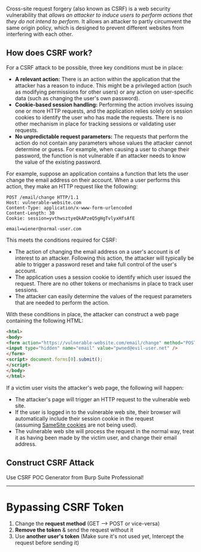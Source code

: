Cross-site request forgery (also known as CSRF) is a web security vulnerability that *allows an attacker to induce users to perform actions that they do not intend to perform*. It allows an attacker to partly circumvent the same origin policy, which is designed to prevent different websites from interfering with each other.

## How does CSRF work?

For a CSRF attack to be possible, three key conditions must be in place:

-   **A relevant action:** There is an action within the application that the attacker has a reason to induce. This might be a privileged action (such as modifying permissions for other users) or any action on user-specific data (such as changing the user's own password).
-   **Cookie-based session handling:** Performing the action involves issuing one or more HTTP requests, and the application relies solely on session cookies to identify the user who has made the requests. There is no other mechanism in place for tracking sessions or validating user requests.
-   **No unpredictable request parameters:** The requests that perform the action do not contain any parameters whose values the attacker cannot determine or guess. For example, when causing a user to change their password, the function is not vulnerable if an attacker needs to know the value of the existing password.


For example, suppose an application contains a function that lets the user change the email address on their account. When a user performs this action, they make an HTTP request like the following:

```http
POST /email/change HTTP/1.1
Host: vulnerable-website.com 
Content-Type: application/x-www-form-urlencoded 
Content-Length: 30 
Cookie: session=yvthwsztyeQkAPzeQ5gHgTvlyxHfsAfE

email=wiener@normal-user.com
```

This meets the conditions required for CSRF:

-   The action of changing the email address on a user's account is of interest to an attacker. Following this action, the attacker will typically be able to trigger a password reset and take full control of the user's account.
-   The application uses a session cookie to identify which user issued the request. There are no other tokens or mechanisms in place to track user sessions.
-   The attacker can easily determine the values of the request parameters that are needed to perform the action.

With these conditions in place, the attacker can construct a web page containing the following HTML:

```html
<html> 
<body>
<form action="https://vulnerable-website.com/email/change" method="POST"> 
<input type="hidden" name="email" value="pwned@evil-user.net" /> 
</form> 
<script> document.forms[0].submit(); 
</script> 
</body>
</html>
```

If a victim user visits the attacker's web page, the following will happen:

-   The attacker's page will trigger an HTTP request to the vulnerable web site.
-   If the user is logged in to the vulnerable web site, their browser will automatically include their session cookie in the request (assuming [SameSite cookies](https://portswigger.net/web-security/csrf#common-defences-against-csrf) are not being used).
-   The vulnerable web site will process the request in the normal way, treat it as having been made by the victim user, and change their email address.

## Construct CSRF Attack
Use CSRF POC Generator from Burp Suite Professional!

---
# Bypassing CSRF Token
1) Change the **request method** (GET --> POST or vice-versa)
2) **Remove the token** & send the request without it
3) Use **another user's token** (Make sure it's not used yet, Intercept the request before sending it)
